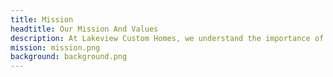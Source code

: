 ```yaml
---
title: Mission
headtitle: Our Mission And Values
description: At Lakeview Custom Homes, we understand the importance of a well-designed and  expertly constructed home. Whether you are looking to remodel your existing space or  build a brand new custom home, our team of experienced professionals is committed to  turning your vision into a reality. We believe that every project is unique, and we take  the time to listen to your specific needs and desires, ensuring that our work reflects your  personal style and preferences. 
mission: mission.png
background: background.png
---
```

